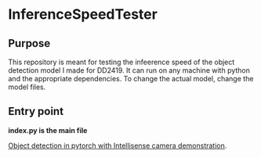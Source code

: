 # InferenceSpeedTester
## Purpose
This repository is meant for testing the infeerence speed of the object detection model I made for DD2419. 
It can run on any machine with python and the appropriate dependencies. To change the actual model, change the model files.

## Entry point
**index.py is the main file**

[Object detection in pytorch with Intellisense camera demonstration](https://drive.google.com/file/d/1ZSurfa6-SKGchys2O04h96_4-YKi1Tsi/view?usp=share_link).